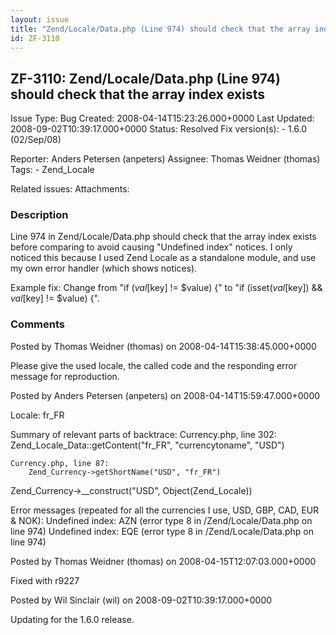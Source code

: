 ```yaml
---
layout: issue
title: "Zend/Locale/Data.php (Line 974) should check that the array index exists"
id: ZF-3110
---
```


ZF-3110: Zend/Locale/Data.php (Line 974) should check that the array index exists
---------------------------------------------------------------------------------

 Issue Type: Bug Created: 2008-04-14T15:23:26.000+0000 Last Updated: 2008-09-02T10:39:17.000+0000 Status: Resolved Fix version(s): - 1.6.0 (02/Sep/08)
 
 Reporter:  Anders Petersen (anpeters)  Assignee:  Thomas Weidner (thomas)  Tags: - Zend\_Locale
 
 Related issues: 
 Attachments: 
### Description

Line 974 in Zend/Locale/Data.php should check that the array index exists before comparing to avoid causing "Undefined index" notices. I only noticed this because I used Zend Locale as a standalone module, and use my own error handler (which shows notices).

Example fix: Change from "if ($val[$key] != $value) {" to "if (isset($val[$key]) && $val[$key] != $value) {".

 

 

### Comments

Posted by Thomas Weidner (thomas) on 2008-04-14T15:38:45.000+0000

Please give the used locale, the called code and the responding error message for reproduction.

 

 

Posted by Anders Petersen (anpeters) on 2008-04-14T15:59:47.000+0000

Locale: fr\_FR

Summary of relevant parts of backtrace: Currency.php, line 302: Zend\_Locale\_Data::getContent("fr\_FR", "currencytoname", "USD")

 
    Currency.php, line 87:
        Zend_Currency->getShortName("USD", "fr_FR")


Zend\_Currency->\_\_construct("USD", Object(Zend\_Locale))

Error messages (repeated for all the currencies I use, USD, GBP, CAD, EUR & NOK): Undefined index: AZN (error type 8 in /Zend/Locale/Data.php on line 974) Undefined index: EQE (error type 8 in /Zend/Locale/Data.php on line 974)

 

 

Posted by Thomas Weidner (thomas) on 2008-04-15T12:07:03.000+0000

Fixed with r9227

 

 

Posted by Wil Sinclair (wil) on 2008-09-02T10:39:17.000+0000

Updating for the 1.6.0 release.

 

 